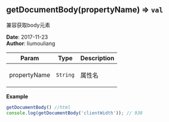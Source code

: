 ## getDocumentBody(propertyName) ⇒ <code>val</code>
<p>兼容获取body元素</p>

**Date**: 2017-11-23  
**Author**: liumouliang  

| Param | Type | Description |
| --- | --- | --- |
| propertyName | <code>String</code> | <p>属性名|可为空</p> |

**Example**  
```javascript
getDocumentBody() //htmlconsole.log(getDocumentBody('clientWidth')); // 938
```
